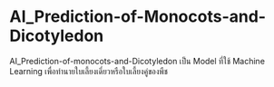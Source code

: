 # AI_Prediction-of-Monocots-and-Dicotyledon
AI_Prediction-of-monocots-and-Dicotyledon เป็น Model ที่ใช้ Machine Learning เพื่อทำนายใบเลี้ยงเดี่ยวหรือใบเลี้ยงคู่ของพืช
